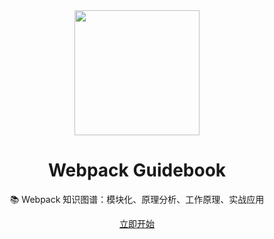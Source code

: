 <div align="center">
    <img width="200" src="http://img.mrsingsing.com/webpack-icon.png">
</div>

<h1 align="center">Webpack Guidebook</h1>

<p align="center">📚 Webpack 知识图谱：模块化、原理分析、工作原理、实战应用</p>

<div align="center"><a href="https://yyt520.github.io/black-webpack-guidebook/" target="_blank">立即开始</a></div>

</div>

